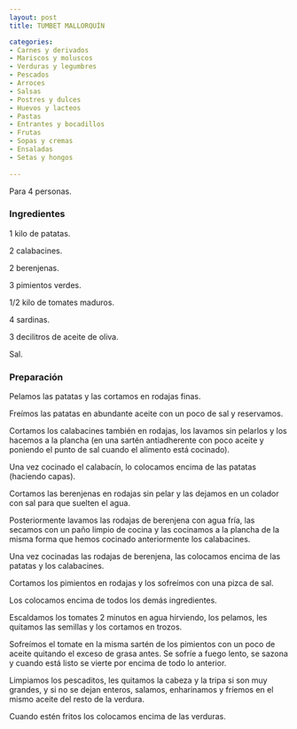 ```yaml
---
layout: post
title: TUMBET MALLORQUÍN

categories:
- Carnes y derivados
- Mariscos y moluscos
- Verduras y legumbres
- Pescados
- Arroces
- Salsas
- Postres y dulces
- Huevos y lacteos
- Pastas
- Entrantes y bocadillos
- Frutas
- Sopas y cremas
- Ensaladas
- Setas y hongos
 
---
```

Para 4 personas.

<h3>Ingredientes</h3>
1 kilo de patatas.

2 calabacines.

2 berenjenas.

3 pimientos verdes.

1/2 kilo de tomates maduros.

4 sardinas.

3 decilitros de aceite de oliva.

Sal.

<h3>Preparación</h3>
Pelamos las patatas y las cortamos en rodajas finas.

Freímos las patatas en abundante aceite con un poco de sal y reservamos.

Cortamos los calabacines también en rodajas, los lavamos sin pelarlos y los hacemos a la plancha (en una sartén antiadherente con poco aceite y poniendo el punto de sal cuando el alimento está cocinado).

Una vez cocinado el calabacín, lo colocamos encima de las patatas (haciendo capas).

Cortamos las berenjenas en rodajas sin pelar y las dejamos en un colador con sal para que suelten el agua.

Posteriormente lavamos las rodajas de berenjena con agua fría, las secamos con un paño limpio de cocina y las cocinamos a la plancha de la misma forma que hemos cocinado anteriormente los calabacines.

Una vez cocinadas las rodajas de berenjena, las colocamos encima de las patatas y los calabacines.

Cortamos los pimientos en rodajas y los sofreímos con una pizca de sal.

Los colocamos encima de todos los demás ingredientes.

Escaldamos los tomates 2 minutos en agua hirviendo, los pelamos, les quitamos las semillas y los cortamos en trozos.

Sofreímos el tomate en la misma sartén de los pimientos con un poco de aceite quitando el exceso de grasa antes. Se sofríe a fuego lento, se sazona y cuando está listo se vierte por encima de todo lo anterior.

Limpiamos los pescaditos, les quitamos la cabeza y la tripa si son muy grandes, y si no se dejan enteros, salamos, enharinamos y fríemos en el mismo aceite del resto de la verdura.

Cuando estén fritos los colocamos encima de las verduras.

